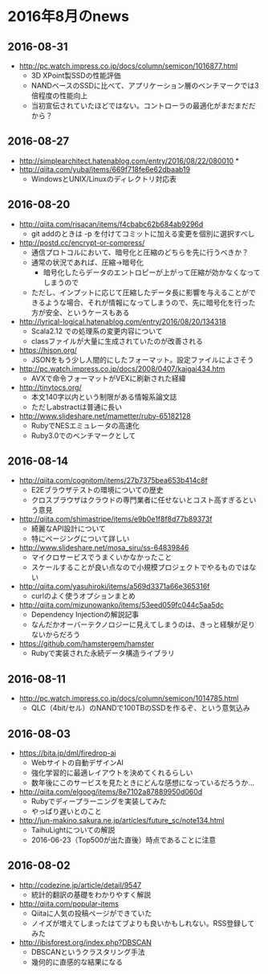 # 2016年8月のnews

## 2016-08-31

* http://pc.watch.impress.co.jp/docs/column/semicon/1016877.html
  * 3D XPoint製SSDの性能評価
  * NANDベースのSSDに比べて、アプリケーション層のベンチマークでは3倍程度の性能向上
  * 当初宣伝されていたほどではない。コントローラの最適化がまだまだだから？


## 2016-08-27

* http://simplearchitect.hatenablog.com/entry/2016/08/22/080010
  * 
* http://qiita.com/yuba/items/669f718fe6e62dbaab19
  * WindowsとUNIX/Linuxのディレクトリ対応表


## 2016-08-20

* http://qiita.com/risacan/items/f4cbabc62b684ab9296d
  * git addのときは -p を付けてコミットに加える変更を個別に選択すべし
* http://postd.cc/encrypt-or-compress/
  * 通信プロトコルにおいて、暗号化と圧縮のどちらを先に行うべきか？
  * 通常の状況であれば、圧縮→暗号化
    * 暗号化したらデータのエントロピーが上がって圧縮が効かなくなってしまうので
  * ただし、インプットに応じて圧縮したデータ長に影響を与えることができるような場合、それが情報になってしまうので、先に暗号化を行った方が安全、というケースもある
* http://lyrical-logical.hatenablog.com/entry/2016/08/20/134318
  * Scala2.12 での処理系の変更内容について
  * classファイルが大量に生成されていたのが改善される
* https://hjson.org/
  * JSONをもう少し人間的にしたフォーマット。設定ファイルによさそう
* http://pc.watch.impress.co.jp/docs/2008/0407/kaigai434.htm
  * AVXで命令フォーマットがVEXに刷新された経緯
* http://tinytocs.org/
  * 本文140字以内という制限がある情報系論文誌
  * ただしabstractは普通に長い
* http://www.slideshare.net/mametter/ruby-65182128
  * RubyでNESエミュレータの高速化
  * Ruby3.0でのベンチマークとして


## 2016-08-14

* http://qiita.com/cognitom/items/27b7375bea653b414c8f
  * E2Eブラウザテストの環境についての歴史
  * クロスブラウザはクラウドの専門業者に任せないとコスト高すぎるという意見
* http://qiita.com/shimastripe/items/e9b0e1f8f8d77b89373f
  * 綺麗なAPI設計について
  * 特にページングについて詳しい
* http://www.slideshare.net/mosa_siru/ss-64839846
  * マイクロサービスでうまくいかなかったこと
  * スケールすることが良い点なので小規模プロジェクトでやるものではない
* http://qiita.com/yasuhiroki/items/a569d3371a66e365316f
  * curlのよく使うオプションまとめ
* http://qiita.com/mizunowanko/items/53eed059fc044c5aa5dc
  * Dependency Injectionの解説記事
  * なんだかオーバーテクノロジーに見えてしまうのは、きっと経験が足りないからだろう
* https://github.com/hamstergem/hamster
  * Rubyで実装された永続データ構造ライブラリ


## 2016-08-11

* http://pc.watch.impress.co.jp/docs/column/semicon/1014785.html
  * QLC（4bit/セル）のNANDで100TBのSSDを作るぞ、という意気込み


## 2016-08-03

* https://bita.jp/dml/firedrop-ai
  * Webサイトの自動デザインAI
  * 強化学習的に最適レイアウトを決めてくれるらしい
  * 数年後にこのサービスを見たときにどんな感想になっているだろうか…
* http://qiita.com/elgoog/items/8e7102a87889950d060d
  * Rubyでディープラーニングを実装してみた
  * やっぱり遅いとのこと
* http://jun-makino.sakura.ne.jp/articles/future_sc/note134.html
  * TaihuLightについての解説
  * 2016-06-23（Top500が出た直後）時点であることに注意


## 2016-08-02

* http://codezine.jp/article/detail/9547
  * 統計的翻訳の基礎をわかりやすく解説
* http://qiita.com/popular-items
  * Qiitaに人気の投稿ページができていた
  * ノイズが増えてしまったはてブよりも良いかもしれない。RSS登録してみた
* http://ibisforest.org/index.php?DBSCAN
  * DBSCANというクラスタリング手法
  * 幾何的に直感的な結果になる



